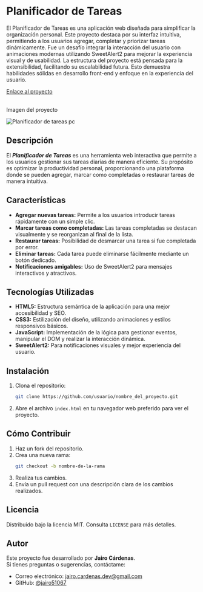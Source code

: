 # Planificador de Tareas

El Planificador de Tareas es una aplicación web diseñada para simplificar la organización personal. Este proyecto destaca por su interfaz intuitiva, permitiendo a los usuarios agregar, completar y priorizar tareas dinámicamente. Fue un desafío integrar la interacción del usuario con animaciones modernas utilizando SweetAlert2 para mejorar la experiencia visual y de usabilidad. La estructura del proyecto está pensada para la extensibilidad, facilitando su escalabilidad futura. Esto demuestra habilidades sólidas en desarrollo front-end y enfoque en la experiencia del usuario.

[Enlace al proyecto](https://jairo51067.github.io/Planificador-de-Tareas/)  
<br>

Imagen del proyecto

![Planificador de tareas pc](https://github.com/user-attachments/assets/645bf850-bc54-4963-b2a8-ceab48a62b7d)
<br>


## Descripción

El ___Planificador de Tareas___ es una herramienta web interactiva que permite a los usuarios gestionar sus tareas diarias de manera eficiente. Su propósito es optimizar la productividad personal, proporcionando una plataforma donde se pueden agregar, marcar como completadas o restaurar tareas de manera intuitiva.

## Características

- **Agregar nuevas tareas:** Permite a los usuarios introducir tareas rápidamente con un simple clic.  
- **Marcar tareas como completadas:** Las tareas completadas se destacan visualmente y se reorganizan al final de la lista.  
- **Restaurar tareas:** Posibilidad de desmarcar una tarea si fue completada por error.  
- **Eliminar tareas:** Cada tarea puede eliminarse fácilmente mediante un botón dedicado.  
- **Notificaciones amigables:** Uso de SweetAlert2 para mensajes interactivos y atractivos.

## Tecnologías Utilizadas 

- **HTML5:** Estructura semántica de la aplicación para una mejor accesibilidad y SEO.  
- **CSS3:** Estilización del diseño, utilizando animaciones y estilos responsivos básicos.  
- **JavaScript:** Implementación de la lógica para gestionar eventos, manipular el DOM y realizar la interacción dinámica.  
- **SweetAlert2:** Para notificaciones visuales y mejor experiencia del usuario.  

## Instalación

1. Clona el repositorio:  
    ```bash
    git clone https://github.com/usuario/nombre_del_proyecto.git
    ```  
2. Abre el archivo `index.html` en tu navegador web preferido para ver el proyecto.

## Cómo Contribuir 

1. Haz un fork del repositorio.  
2. Crea una nueva rama:  
    ```bash
    git checkout -b nombre-de-la-rama
    ```  
3. Realiza tus cambios.  
4. Envía un pull request con una descripción clara de los cambios realizados.

## Licencia  

Distribuido bajo la licencia MIT. Consulta `LICENSE` para más detalles.

## Autor  

Este proyecto fue desarrollado por **Jairo Cárdenas**.  
Si tienes preguntas o sugerencias, contáctame:  
- Correo electrónico: [jairo.cardenas.dev@gmail.com](mailto:jairo.cardenas.dev@gmail.com)  
- GitHub: [@jairo51067](https://github.com/jairo51067)
